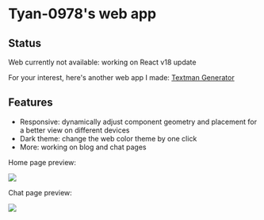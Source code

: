 # Tyan-0978's web app

## Status

Web currently not available: working on React v18 update

For your interest, here's another web app I made: [Textman Generator](https://github.com/Tyan-0978/textman_generator)

## Features

 - Responsive: dynamically adjust component geometry and placement for a better view on different devices
 - Dark theme: change the web color theme by one click
 - More: working on blog and chat pages

Home page preview:

![](https://i.imgur.com/w8LK8E9.png)

Chat page preview:

![](https://i.imgur.com/pHK1a4q.png)
